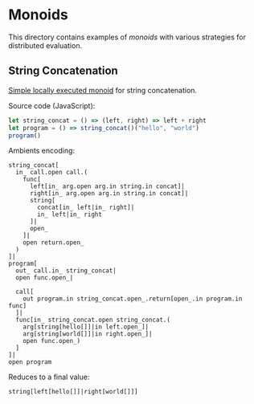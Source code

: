 # Monoids

This directory contains examples of _monoids_ with various strategies for distributed evaluation.

## String Concatenation

[Simple locally executed monoid](https://github.com/ambientsprotocol/roam-examples/blob/master/monoids/locally-evaluated-string-concat.amb) for string concatenation.

Source code (JavaScript):

```javascript
let string_concat = () => (left, right) => left + right
let program = () => string_concat()("hello", "world")
program()
```

Ambients encoding:

```
string_concat[
  in_ call.open call.(
    func[
      left[in_ arg.open arg.in string.in concat]|
      right[in_ arg.open arg.in string.in concat]|
      string[
        concat[in_ left|in_ right]|
        in_ left|in_ right
      ]|
      open_
    ]|
    open return.open_
  )
]|
program[
  out_ call.in_ string_concat|
  open func.open_|

  call[
    out program.in string_concat.open_.return[open_.in program.in func]
  ]|
  func[in_ string_concat.open string_concat.(
    arg[string[hello[]]|in left.open_]|
    arg[string[world[]]|in right.open_]|
    open func.open_)
  ]
]|
open program
```

Reduces to a final value:

```
string[left[hello[]]|right[world[]]]
```
